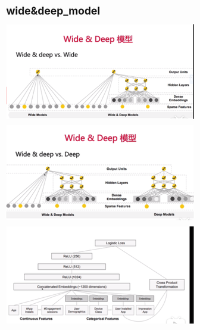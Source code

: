 # wide&deep_model
![](_v_images/20200308143011403_25229.png)


![](_v_images/20200308143042203_16405.png)

![](_v_images/20200308143121536_18264.png)
